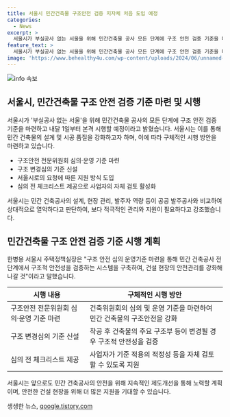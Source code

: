 ```yaml
---
title: 서울시 민간건축물 구조안전 검증 지자체 처음 도입 예정
categories:
  - News
excerpt: >
  서울시가 부실공사 없는 서울을 위해 민간건축물 공사 모든 단계에 구조 안전 검증 기준을 마련하고 내달 1일부터 본격 시행한다고 밝혔다. 이는 서울형 건설혁신대책 ‘부실공사 제로 서울’ 후속조치로, 민간 건축물의 설계·시공 품질 관리를 강화하며, 구조 변경심의 기준을 신설하여 구조적 안전성을 검증한다. 시기, 심의 절차 등 구체적 사항을 안내하며, 건설 현장의 안전관리를 강화하고자 한다.
feature_text: >
  서울시가 부실공사 없는 서울을 위해 민간건축물 공사 모든 단계에 구조 안전 검증 기준을 마련하고 내달 1일부터 본격 시행한다고 밝혔다. 이는 서울형 건설혁신대책 ‘부실공사 제로 서울’ 후속조치로, 민간 건축물의 설계·시공 품질 관리를 강화하며, 구조 변경심의 기준을 신설하여 구조적 안전성을 검증한다. 시기, 심의 절차 등 구체적 사항을 안내하며, 건설 현장의 안전관리를 강화하고자 한다.
image: 'https://www.behealthy4u.com/wp-content/uploads/2024/06/unnamed-file.png'
---
```


<p><img src="https://www.behealthy4u.com/wp-content/uploads/2024/06/unnamed-file.png" alt="info 속보" /></p>

<h2 data-ke-size="size26">서울시, 민간건축물 구조 안전 검증 기준 마련 및 시행</h2>

<p>서울시가 '부실공사 없는 서울'을 위해 민간건축물 공사의 모든 단계에 구조 안전 검증 기준을 마련하고 내달 1일부터 본격 시행할 예정이라고 밝혔습니다. 서울시는 이를 통해 민간 건축물의 설계 및 시공 품질을 강화하고자 하며, 이에 따라 구체적인 시행 방안을 마련하고 있습니다.</p>

<ul>
  <li>구조안전 전문위원회 심의·운영 기준 마련</li>
  <li>구조 변경심의 기준 신설</li>
  <li>서울시로의 요청에 따른 지원 방식 도입</li>
  <li>심의 전 체크리스트 제공으로 사업자의 자체 검토 활성화</li>
</ul>

<p data-ke-size="size16">서울시는 민간 건축공사의 설계, 현장 관리, 발주자 역량 등이 공공 발주공사와 비교하여 상대적으로 열악하다고 판단하여, 보다 적극적인 관리와 지원이 필요하다고 강조했습니다.</p>

<h2 data-ke-size="size26">민간건축물 구조 안전 검증 기준 시행 계획</h2>

<p>한병용 서울시 주택정책실장은 "구조 안전 심의 운영기준 마련을 통해 민간 건축공사 전 단계에서 구조적 안전성을 검증하는 시스템을 구축하여, 건설 현장의 안전관리를 강화해 나갈 것"이라고 말했습니다.</p>

<table>
<thead>
<tr>
<th>시행 내용</th>
<th>구체적인 시행 방안</th>
</tr>
</thead>
<tbody>
<tr>
<td>구조안전 전문위원회 심의·운영 기준 마련</td>
<td>건축위원회의 심의 및 운영 기준을 마련하여 민간 건축물의 구조안전을 강화</td>
</tr>
<tr>
<td>구조 변경심의 기준 신설</td>
<td>착공 후 건축물의 주요 구조부 등이 변경될 경우 구조적 안전성을 검증</td>
</tr>
<tr>
<td>심의 전 체크리스트 제공</td>
<td>사업자가 기준 적용의 적정성 등을 자체 검토할 수 있도록 지원</td>
</tr>
</tbody>
</table>

<p data-ke-size="size16">서울시는 앞으로도 민간 건축공사의 안전을 위해 지속적인 제도개선을 통해 노력할 계획이며, 안전한 건설 현장을 위해 더 많은 지원을 기대할 수 있습니다.</p>
생생한 뉴스, <a href="https://qoogle.tistory.com" rel="dofollow">qoogle.tistory.com</a>


